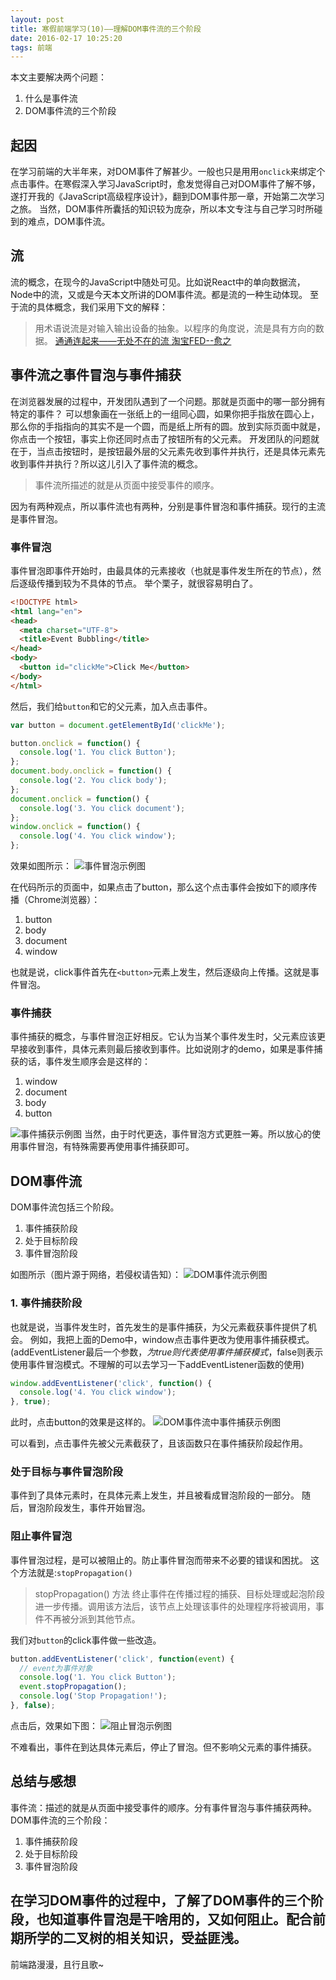 ```yaml
---
layout: post
title: 寒假前端学习(10)——理解DOM事件流的三个阶段
date: 2016-02-17 10:25:20
tags: 前端
---
```

本文主要解决两个问题：

1. 什么是事件流
2. DOM事件流的三个阶段

## 起因
在学习前端的大半年来，对DOM事件了解甚少。一般也只是用用`onclick`来绑定个点击事件。在寒假深入学习JavaScript时，愈发觉得自己对DOM事件了解不够，遂打开我的《JavaScript高级程序设计》，翻到DOM事件那一章，开始第二次学习之旅。
当然，DOM事件所囊括的知识较为庞杂，所以本文专注与自己学习时所碰到的难点，DOM事件流。
<!-- more -->
## 流
流的概念，在现今的JavaScript中随处可见。比如说React中的单向数据流，Node中的流，又或是今天本文所讲的DOM事件流。都是流的一种生动体现。
至于流的具体概念，我们采用下文的解释：
> 用术语说流是对输入输出设备的抽象。以程序的角度说，流是具有方向的数据。
> [通通连起来——无处不在的流 淘宝FED--愈之](http://taobaofed.org/blog/2016/01/28/nodejs-stream/)

## 事件流之事件冒泡与事件捕获
在浏览器发展的过程中，开发团队遇到了一个问题。那就是页面中的哪一部分拥有特定的事件？
可以想象画在一张纸上的一组同心圆，如果你把手指放在圆心上，那么你的手指指向的其实不是一个圆，而是纸上所有的圆。放到实际页面中就是，你点击一个按钮，事实上你还同时点击了按钮所有的父元素。
开发团队的问题就在于，当点击按钮时，是按钮最外层的父元素先收到事件并执行，还是具体元素先收到事件并执行？所以这儿引入了事件流的概念。
> 事件流所描述的就是从页面中接受事件的顺序。

因为有两种观点，所以事件流也有两种，分别是事件冒泡和事件捕获。现行的主流是事件冒泡。
### 事件冒泡
事件冒泡即事件开始时，由最具体的元素接收（也就是事件发生所在的节点），然后逐级传播到较为不具体的节点。
举个栗子，就很容易明白了。
```html
<!DOCTYPE html>
<html lang="en">
<head>
  <meta charset="UTF-8">
  <title>Event Bubbling</title>
</head>
<body>
  <button id="clickMe">Click Me</button>
</body>
</html>
```
然后，我们给`button`和它的父元素，加入点击事件。
```javascript
var button = document.getElementById('clickMe');

button.onclick = function() {
  console.log('1. You click Button');
};
document.body.onclick = function() {
  console.log('2. You click body');
};
document.onclick = function() {
  console.log('3. You click document');
};
window.onclick = function() {
  console.log('4. You click window');
};
```
效果如图所示：
![事件冒泡示例图](https://cdn.lxxyx.cn/2018-03-26-085748.png)

在代码所示的页面中，如果点击了button，那么这个点击事件会按如下的顺序传播（Chrome浏览器）：

1. button
2. body
3. document
4. window

也就是说，click事件首先在`<button>`元素上发生，然后逐级向上传播。这就是事件冒泡。
### 事件捕获
事件捕获的概念，与事件冒泡正好相反。它认为当某个事件发生时，父元素应该更早接收到事件，具体元素则最后接收到事件。比如说刚才的demo，如果是事件捕获的话，事件发生顺序会是这样的：

1. window
2. document
3. body
4. button

![事件捕获示例图](https://cdn.lxxyx.cn/2018-03-26-085750.png)
当然，由于时代更迭，事件冒泡方式更胜一筹。所以放心的使用事件冒泡，有特殊需要再使用事件捕获即可。
## DOM事件流
DOM事件流包括三个阶段。

1. 事件捕获阶段
2. 处于目标阶段
3. 事件冒泡阶段

如图所示（图片源于网络，若侵权请告知）：
![DOM事件流示例图](https://cdn.lxxyx.cn/2018-03-26-085751.png)

### 1. 事件捕获阶段
也就是说，当事件发生时，首先发生的是事件捕获，为父元素截获事件提供了机会。
例如，我把上面的Demo中，window点击事件更改为使用事件捕获模式。(addEventListener最后一个参数，<em>为true则代表使用事件捕获模式</em>，false则表示使用事件冒泡模式。不理解的可以去学习一下addEventListener函数的使用)

```javascript
window.addEventListener('click', function() {
  console.log('4. You click window');
}, true);
```

此时，点击button的效果是这样的。
![DOM事件流中事件捕获示例图](https://cdn.lxxyx.cn/2018-03-26-085752.png)

可以看到，点击事件先被父元素截获了，且该函数只在事件捕获阶段起作用。

### 处于目标与事件冒泡阶段
事件到了具体元素时，在具体元素上发生，并且被看成冒泡阶段的一部分。
随后，冒泡阶段发生，事件开始冒泡。
### 阻止事件冒泡
事件冒泡过程，是可以被阻止的。防止事件冒泡而带来不必要的错误和困扰。
这个方法就是:`stopPropagation()`
> stopPropagation() 方法
终止事件在传播过程的捕获、目标处理或起泡阶段进一步传播。调用该方法后，该节点上处理该事件的处理程序将被调用，事件不再被分派到其他节点。

我们对`button`的click事件做一些改造。
```javascript
button.addEventListener('click', function(event) {
  // event为事件对象
  console.log('1. You click Button');
  event.stopPropagation();
  console.log('Stop Propagation!');
}, false);
```
点击后，效果如下图：
![阻止冒泡示例图](https://cdn.lxxyx.cn/2018-03-26-085753.png)

不难看出，事件在到达具体元素后，停止了冒泡。但不影响父元素的事件捕获。

## 总结与感想
事件流：描述的就是从页面中接受事件的顺序。分有事件冒泡与事件捕获两种。
DOM事件流的三个阶段：

1. 事件捕获阶段
2. 处于目标阶段
3. 事件冒泡阶段

在学习DOM事件的过程中，了解了DOM事件的三个阶段，也知道事件冒泡是干啥用的，又如何阻止。配合前期所学的二叉树的相关知识，受益匪浅。
---
前端路漫漫，且行且歌~
